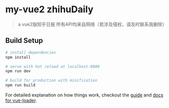 # my-vue2 zhihuDaily

> a vue2版知乎日报
> 所有API均来自网络（若涉及侵权，请及时联系我删除）
## Build Setup

``` bash
# install dependencies
npm install

# serve with hot reload at localhost:8080
npm run dev

# build for production with minification
npm run build
```

For detailed explanation on how things work, checkout the [guide](http://vuejs-templates.github.io/webpack/) and [docs for vue-loader](http://vuejs.github.io/vue-loader).
